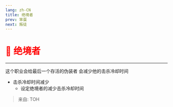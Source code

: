 ```yaml
---
lang: zh-CN
title: 绝境者
prev: 笨蛋
next: 叛徒
---
```


# <font color=red>🤚 <b>绝境者</b></font> <Badge text="Impostor" type="tip" vertical="middle"/>

***

这个职业会给最后一个存活的伪装者 会减少他的击杀冷却时间

- 击杀冷却时间减少
  - 设定绝境者的减少击杀冷却时间

> 来自: TOH
